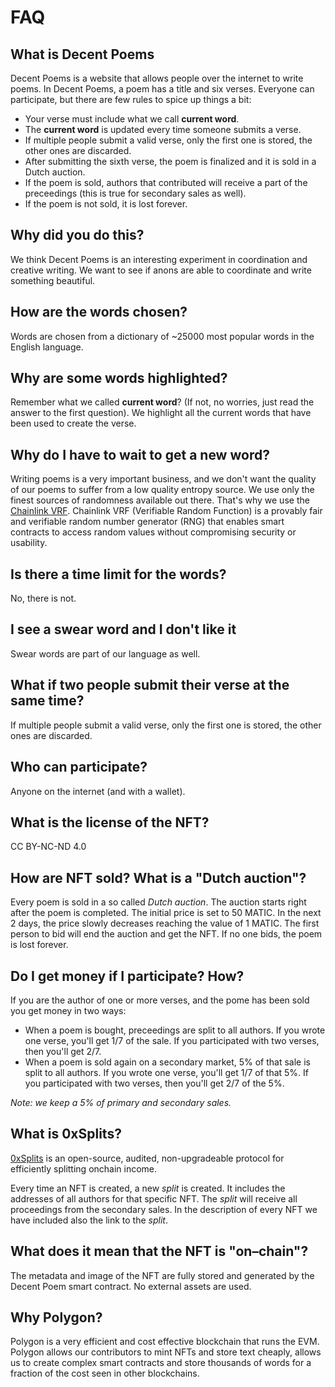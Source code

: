 # FAQ

## What is Decent Poems

Decent Poems is a website that allows people over the internet to write poems. In Decent Poems, a poem has a title and six verses. Everyone can participate, but there are few rules to spice up things a bit:

- Your verse must include what we call **current word**.
- The **current word** is updated every time someone submits a verse.
- If multiple people submit a valid verse, only the first one is stored, the other ones are discarded.
- After submitting the sixth verse, the poem is finalized and it is sold in a Dutch auction.
- If the poem is sold, authors that contributed will receive a part of the preceedings (this is true for secondary sales as well).
- If the poem is not sold, it is lost forever.


## Why did you do this?

We think Decent Poems is an interesting experiment in coordination and creative writing. We want to see if anons are able to coordinate and write something beautiful.

## How are the words chosen?

Words are chosen from a dictionary of ~25000 most popular words in the English language.

## Why are some words highlighted?

Remember what we called **current word**? (If not, no worries, just read the answer to the first question). We highlight all the current words that have been used to create the verse.

## Why do I have to wait to get a new word?

Writing poems is a very important business, and we don't want the quality of our poems to suffer from a low quality entropy source. We use only the finest sources of randomness available out there. That's why we use the [Chainlink VRF](https://docs.chain.link/docs/chainlink-vrf/). Chainlink VRF (Verifiable Random Function) is a provably fair and verifiable random number generator (RNG) that enables smart contracts to access random values without compromising security or usability.

## Is there a time limit for the words?

No, there is not.

## I see a swear word and I don't like it

Swear words are part of our language as well.

## What if two people submit their verse at the same time?

If multiple people submit a valid verse, only the first one is stored, the other ones are discarded.

## Who can participate?

Anyone on the internet (and with a wallet).

## What is the license of the NFT?

CC BY-NC-ND 4.0

## How are NFT sold? What is a "Dutch auction"?

Every poem is sold in a so called *Dutch auction*. The auction starts right after the poem is completed. The initial price is set to 50 MATIC. In the next 2 days, the price slowly decreases reaching the value of 1 MATIC. The first person to bid will end the auction and get the NFT. If no one bids, the poem is lost forever.

## Do I get money if I participate? How?

If you are the author of one or more verses, and the pome has been sold you get money in two ways:

- When a poem is bought, preceedings are split to all authors. If you wrote one verse, you'll get 1/7 of the sale. If you participated with two verses, then you'll get 2/7.
- When a poem is sold again on a secondary market, 5% of that sale is split to all authors. If you wrote one verse, you'll get 1/7 of that 5%. If you participated with two verses, then you'll get 2/7 of the 5%.

*Note: we keep a 5% of primary and secondary sales.*

## What is 0xSplits?

[0xSplits](https://www.0xsplits.xyz/) is an open-source, audited, non-upgradeable protocol for efficiently splitting onchain income.

Every time an NFT is created, a new *split* is created. It includes the addresses of all authors for that specific NFT. The *split* will receive all proceedings from the secondary sales. In the description of every NFT we have included also the link to the *split*.

## What does it mean that the NFT is "on–chain"?

The metadata and image of the NFT are fully stored and generated by the Decent Poem smart contract. No external assets are used.

## Why Polygon?

Polygon is a very efficient and cost effective blockchain that runs the EVM. Polygon allows our contributors to mint NFTs and store text cheaply, allows us to create complex smart contracts and store thousands of words for a fraction of the cost seen in other blockchains.